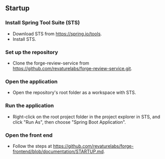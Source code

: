## Startup
### Install Spring Tool Suite (STS)
- Download STS from https://spring.io/tools.
- Install STS.
### Set up the repository
- Clone the forge-review-service from https://github.com/revaturelabs/forge-review-service.git.
### Open the application
- Open the repository's root folder as a workspace with STS.
### Run the application
- Right-click on the root project folder in the project explorer in STS, and click "Run As", then choose "Spring Boot Application".
### Open the front end
- Follow the steps at https://github.com/revaturelabs/forge-frontend/blob/documentation/STARTUP.md.
